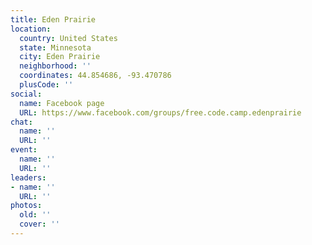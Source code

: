 ```yaml
---
title: Eden Prairie
location:
  country: United States
  state: Minnesota
  city: Eden Prairie
  neighborhood: ''
  coordinates: 44.854686, -93.470786
  plusCode: ''
social:
  name: Facebook page
  URL: https://www.facebook.com/groups/free.code.camp.edenprairie
chat:
  name: ''
  URL: ''
event:
  name: ''
  URL: ''
leaders:
- name: ''
  URL: ''
photos:
  old: ''
  cover: ''
---
```


